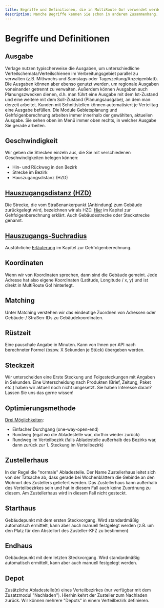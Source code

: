 ```yaml
---
title: Begriffe und Definitionen, die in MultiRoute Go! verwendet werden
description: Manche Begriffe kennen Sie schon in anderem Zusammenhang. Was genau meint Gehfolge, Gangfolge, Route? Oder Steckstrecke, Gebäudestrecke, Anbindung? Hier erhalten Sie Klarheit.
---
```


# Begriffe und Definitionen


## Ausgabe ##
Verlage nutzen typischerweise die Ausgaben, um unterschiedliche Verteilschemata/Verteilschienen im Verbreitungsgebiet parallel zu verwalten (z.B. Mittwochs und Samstags oder Tageszeitung/Anzeigenblatt). Die Ausgaben können aber ebenso genutzt werden, um regionale Ausgaben voneinander getrennt zu verwalten. Außerdem können Ausgaben auch Planungszwecken dienen, d.h. man führt eine Ausgabe mit dem Ist-Zustand und eine weitere mit dem Soll-Zustand (Planungsausgabe), an dem man derzeit arbeitet. Kunden mit Schnittstellen können automatisiert je Verteiltag eine Ausgabe befüllen.
Die Module Gebietsplanung und Gehfolgenberechnung arbeiten immer innerhalb der gewählten, aktuellen Ausgabe. Sie sehen oben im Menü immer oben rechts, in welcher Ausgabe Sie gerade arbeiten.

## Geschwindigkeit 
Wir geben die Strecken einzeln aus, die Sie mit verschiedenen Geschwindigkeiten belegen können:

- Hin- und Rückweg in den Bezirk
- Strecke im Bezirk
- Hauszugangsdistanz (HZD)

## [Hauszugangsdistanz (HZD)](../gehfolgen/#hauszugangsdistanz-hzd)
Die Strecke, die vom Straßenankerpunkt (Anbindung) zum Gebäude zurückgelegt wird, bezeichnen wir als HZD. [Hier](../gehfolgen/#hauszugangsdistanz-hzd) im Kapitel zur Gehfolgenberechnung erklärt.
Auch Gebäudestrecke oder Steckstrecke genannt.

## [Hauszugangs-Suchradius](../gehfolgen/#hauszugangs-suchradius)
Ausführliche [Erläuterung](../gehfolgen/#hauszugangs-suchradius) im Kapitel zur Gehfolgenberechnung.


## Koordinaten
Wenn wir von Koordinaten sprechen, dann sind die Gebäude gemeint. Jede Adresse hat also eigene Koordinaten (Latitude, Longitude / x, y) und ist direkt in MultiRoute Go! hinterlegt. 

## Matching
Unter Matching verstehen wir das eindeutige Zuordnen von Adressen oder Gebäude-/ Straßen-IDs zu Gebäudekoordinaten.

## Rüstzeit
Eine pauschale Angabe in Minuten. Kann von Ihnen per API nach berechneter Formel (bspw. X Sekunden je Stück) übergeben werden.

## Steckzeit
Wir unterscheiden eine Erste Steckung und Folgesteckungen mit Angaben in Sekunden.
Eine Unterscheidung nach Produkten (Brief, Zeitung, Paket etc.) haben wir aktuell noch nicht umgesetzt. Sie haben Interesse daran? Lassen Sie uns das gerne wissen!

## Optimierungsmethode
[Drei Möglichkeiten](https://go.multiroute.de/handbuch/gehfolgen/#einstellungen-bei-gehfolgenberechnungen):

- Einfacher Durchgang (one-way-open-end)
- Rundweg (egal wo die Abladestelle war, dorthin wieder zurück)
- Rundweg im Verteilbezirk (falls Abladestelle außerhalb des Bezirks war, dann zurück zur 1. Steckung im Verteilbezirk)

## Zustellerhaus
In der Regel die "normale" Abladestelle. Der Name Zustellerhaus leitet sich von der Tatsache ab, dass gerade bei Wochenblättern die Gebinde an den Wohnort des Zustellers geliefert werden.
Das Zustellerhaus kann außerhalb des Verteilbezirkes sein und hat in diesem Fall auch keine Zuordnung zu diesem. Am Zustellerhaus wird in diesem Fall nicht gesteckt.

## Starthaus
Gebäudepunkt mit dem ersten Steckvorgang. Wird standardmäßig automatisch ermittelt, kann aber auch manuell festgelegt werden (z.B. um den Platz für den Abstellort des Zusteller-KFZ zu bestimmen)

## Endhaus
Gebäudepunkt mit dem letzten Steckvorgang. Wird standardmäßig automatisch ermittelt, kann aber auch manuell festgelegt werden.

## Depot
Zusätzliche Abladestelle(n) eines Verteilbezirkes (nur verfügbar mit dem Zusatzmodul "Nachladen"). Hierhin kehrt der Zusteller zum Nachladen zurück. Wir können mehrere "Depots" in einem Verteilbezirk definieren.


